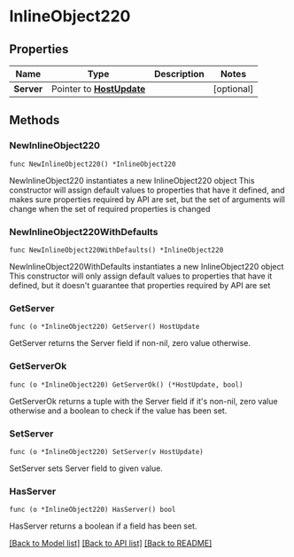 # InlineObject220

## Properties

Name | Type | Description | Notes
------------ | ------------- | ------------- | -------------
**Server** | Pointer to [**HostUpdate**](hostUpdate.md) |  | [optional] 

## Methods

### NewInlineObject220

`func NewInlineObject220() *InlineObject220`

NewInlineObject220 instantiates a new InlineObject220 object
This constructor will assign default values to properties that have it defined,
and makes sure properties required by API are set, but the set of arguments
will change when the set of required properties is changed

### NewInlineObject220WithDefaults

`func NewInlineObject220WithDefaults() *InlineObject220`

NewInlineObject220WithDefaults instantiates a new InlineObject220 object
This constructor will only assign default values to properties that have it defined,
but it doesn't guarantee that properties required by API are set

### GetServer

`func (o *InlineObject220) GetServer() HostUpdate`

GetServer returns the Server field if non-nil, zero value otherwise.

### GetServerOk

`func (o *InlineObject220) GetServerOk() (*HostUpdate, bool)`

GetServerOk returns a tuple with the Server field if it's non-nil, zero value otherwise
and a boolean to check if the value has been set.

### SetServer

`func (o *InlineObject220) SetServer(v HostUpdate)`

SetServer sets Server field to given value.

### HasServer

`func (o *InlineObject220) HasServer() bool`

HasServer returns a boolean if a field has been set.


[[Back to Model list]](../README.md#documentation-for-models) [[Back to API list]](../README.md#documentation-for-api-endpoints) [[Back to README]](../README.md)


